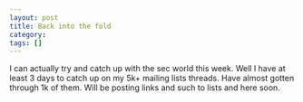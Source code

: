 ```yaml
---
layout: post
title: Back into the fold
category: 
tags: []
---
```



I can actually try and catch up with the sec world this week.  Well  I have at least 3 days to catch up on my 5k+ mailing lists threads.  Have almost gotten through 1k of them.  Will be posting links and such to lists and here soon.
